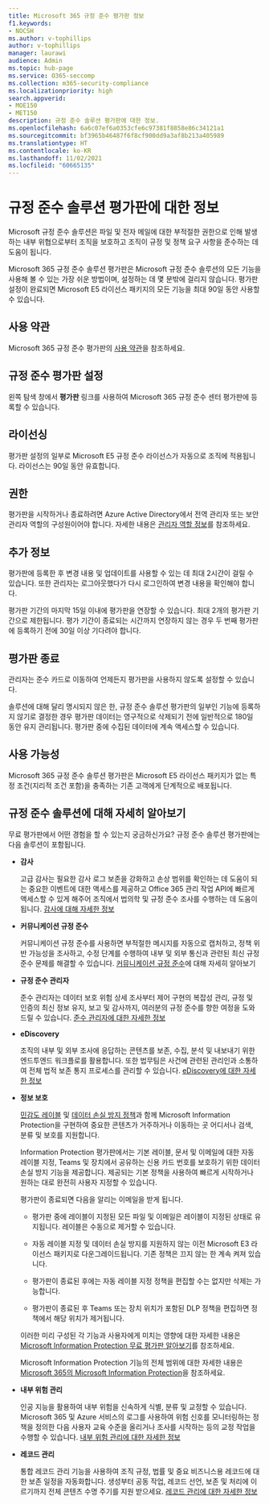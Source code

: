 ```yaml
---
title: Microsoft 365 규정 준수 평가판 정보
f1.keywords:
- NOCSH
ms.author: v-tophillips
author: v-tophillips
manager: laurawi
audience: Admin
ms.topic: hub-page
ms.service: O365-seccomp
ms.collection: m365-security-compliance
ms.localizationpriority: high
search.appverid:
- MOE150
- MET150
description: 규정 준수 솔루션 평가판에 대한 정보.
ms.openlocfilehash: 6a6c07ef6a0353cfe6c97381f8858e86c34121a1
ms.sourcegitcommit: bf3965b46487f6f8cf900dd9a3af8b213a405989
ms.translationtype: HT
ms.contentlocale: ko-KR
ms.lasthandoff: 11/02/2021
ms.locfileid: "60665135"
---
```

# <a name="about-the-compliance-solutions-trial"></a>규정 준수 솔루션 평가판에 대한 정보

Microsoft 규정 준수 솔루션은 파일 및 전자 메일에 대한 부적절한 권한으로 인해 발생하는 내부 위협으로부터 조직을 보호하고 조직이 규정 및 정책 요구 사항을 준수하는 데 도움이 됩니다.

Microsoft 365 규정 준수 솔루션 평가판은 Microsoft 규정 준수 솔루션의 모든 기능을 사용해 볼 수 있는 가장 쉬운 방법이며, 설정하는 데 몇 분밖에 걸리지 않습니다. 평가판 설정이 완료되면 Microsoft E5 라이선스 패키지의 모든 기능을 최대 90일 동안 사용할 수 있습니다.

## <a name="terms-and-conditions"></a>사용 약관

Microsoft 365 규정 준수 평가판의 [사용 약관](terms-conditions.md)을 참조하세요.

## <a name="set-up-a-compliance-trial"></a>규정 준수 평가판 설정

왼쪽 탐색 창에서 **평가판** 링크를 사용하여 Microsoft 365 규정 준수 센터 평가판에 등록할 수 있습니다.

## <a name="licensing"></a>라이선싱

평가판 설정의 일부로 Microsoft E5 규정 준수 라이선스가 자동으로 조직에 적용됩니다. 라이선스는 90일 동안 유효합니다.

## <a name="permissions"></a>권한

평가판을 시작하거나 종료하려면 Azure Active Directory에서 전역 관리자 또는 보안 관리자 역할의 구성원이어야 합니다. 자세한 내용은 [관리자 역할 정보](../admin/add-users/about-admin-roles.md)를 참조하세요.

## <a name="additional-information"></a>추가 정보

평가판에 등록한 후 변경 내용 및 업데이트를 사용할 수 있는 데 최대 2시간이 걸릴 수 있습니다. 또한 관리자는 로그아웃했다가 다시 로그인하여 변경 내용을 확인해야 합니다.

평가판 기간의 마지막 15일 이내에 평가판을 연장할 수 있습니다. 최대 2개의 평가판 기간으로 제한됩니다. 평가 기간이 종료되는 시간까지 연장하지 않는 경우 두 번째 평가판에 등록하기 전에 30일 이상 기다려야 합니다.

## <a name="ending-the-trial"></a>평가판 종료

관리자는 준수 카드로 이동하여 언제든지 평가판을 사용하지 않도록 설정할 수 있습니다.

솔루션에 대해 달리 명시되지 않은 한, 규정 준수 솔루션 평가판의 일부인 기능에 등록하지 않기로 결정한 경우 평가판 데이터는 영구적으로 삭제되기 전에 일반적으로 180일 동안 유지 관리됩니다. 평가판 중에 수집된 데이터에 계속 액세스할 수 있습니다.

## <a name="availability"></a>사용 가능성

Microsoft 365 규정 준수 솔루션 평가판은 Microsoft E5 라이선스 패키지가 없는 특정 조건(지리적 조건 포함)을 충족하는 기존 고객에게 단계적으로 배포됩니다.

## <a name="learn-more-about-compliance-solutions"></a>규정 준수 솔루션에 대해 자세히 알아보기

무료 평가판에서 어떤 경험을 할 수 있는지 궁금하신가요? 규정 준수 솔루션 평가판에는 다음 솔루션이 포함됩니다.

- **감사**

    고급 감사는 필요한 감사 로그 보존을 강화하고 손상 범위를 확인하는 데 도움이 되는 중요한 이벤트에 대한 액세스를 제공하고 Office 365 관리 작업 API에 빠르게 액세스할 수 있게 해주어 조직에서 법의학 및 규정 준수 조사를 수행하는 데 도움이 됩니다. [감사에 대해 자세한 정보](advanced-audit.md)

- **커뮤니케이션 규정 준수**

    커뮤니케이션 규정 준수를 사용하면 부적절한 메시지를 자동으로 캡처하고, 정책 위반 가능성을 조사하고, 수정 단계를 수행하여 내부 및 외부 통신과 관련된 최신 규정 준수 문제를 해결할 수 있습니다. [커뮤니케이션 규정 준수](communication-compliance.md)에 대해 자세히 알아보기

- **규정 준수 관리자**

    준수 관리자는 데이터 보호 위험 상세 조사부터 제어 구현의 복잡성 관리, 규정 및 인증의 최신 정보 유지, 보고 및 감사까지, 여러분의 규정 준수를 향한 여정을 도와드릴 수 있습니다. [준수 관리자에 대한 자세한 정보](compliance-manager.md)

- **eDiscovery**

    조직의 내부 및 외부 조사에 응답하는 콘텐츠를 보존, 수집, 분석 및 내보내기 위한 엔드투엔드 워크플로를 활용합니다. 또한 법무팀은 사건에 관련된 관리인과 소통하여 전체 법적 보존 통지 프로세스를 관리할 수 있습니다. [eDiscovery에 대한 자세한 정보](ediscovery.md)

- **정보 보호**

    [민감도 레이블](sensitivity-labels.md) 및 [데이터 손실 방지 정책](dlp-learn-about-dlp.md)과 함께 Microsoft Information Protection을 구현하여 중요한 콘텐츠가 거주하거나 이동하는 곳 어디서나 검색, 분류 및 보호를 지원합니다.
    
    Information Protection 평가판에서는 기본 레이블, 문서 및 이메일에 대한 자동 레이블 지정, Teams 및 장치에서 공유하는 신용 카드 번호를 보호하기 위한 데이터 손실 방지 기능을 제공합니다. 제공되는 기본 정책을 사용하여 빠르게 시작하거나 원하는 대로 완전히 사용자 지정할 수 있습니다.
    
    평가판이 종료되면 다음을 알리는 이메일을 받게 됩니다.
    
    - 평가판 중에 레이블이 지정된 모든 파일 및 이메일은 레이블이 지정된 상태로 유지됩니다. 레이블은 수동으로 제거할 수 있습니다.
    
    - 자동 레이블 지정 및 데이터 손실 방지를 지원하지 않는 이전 Microsoft E3 라이선스 패키지로 다운그레이드됩니다. 기존 정책은 끄지 않는 한 계속 켜져 있습니다.
    
    - 평가판이 종료된 후에는 자동 레이블 지정 정책을 편집할 수는 없지만 삭제는 가능합니다.
    
    - 평가판이 종료된 후 Teams 또는 장치 위치가 포함된 DLP 정책을 편집하면 정책에서 해당 위치가 제거됩니다.
    
    이러한 미리 구성된 각 기능과 사용자에게 미치는 영향에 대한 자세한 내용은 [Microsoft Information Protection 무료 평가판 알아보기](mip-easy-trials.md)를 참조하세요.
    
    Microsoft Information Protection 기능의 전체 범위에 대한 자세한 내용은 [Microsoft 365의 Microsoft Information Protection](information-protection.md)을 참조하세요.

- **내부 위험 관리**

    인공 지능을 활용하여 내부 위험을 신속하게 식별, 분류 및 교정할 수 있습니다. Microsoft 365 및 Azure 서비스의 로그를 사용하여 위험 신호를 모니터링하는 정책을 정의한 다음 사용자 교육 수준을 올리거나 조사를 시작하는 등의 교정 작업을 수행할 수 있습니다. [내부 위험 관리에 대한 자세한 정보](insider-risk-management-solution-overview.md)

<!--
- **privacy management**

    Privacy management helps your organization understand and manage the personal data in your Microsoft 365 environment, remediate potential privacy risks, and fulfill subject rights requests. [Learn more](/privacy/solutions/privacymanagement/privacy-management)
-->

- **레코드 관리**

    통합 레코드 관리 기능을 사용하여 조직 규정, 법률 및 중요 비즈니스용 레코드에 대한 보존 일정을 자동화합니다. 생성부터 공동 작업, 레코드 선언, 보존 및 처리에 이르기까지 전체 콘텐츠 수명 주기를 지원 받으세요. [레코드 관리에 대한 자세한 정보](records-management.md)
